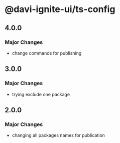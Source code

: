 # @davi-ignite-ui/ts-config

## 4.0.0

### Major Changes

- change commands for publishing

## 3.0.0

### Major Changes

- trying exclude one package

## 2.0.0

### Major Changes

- changing all packages names for publication
